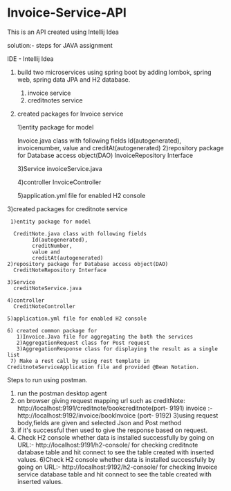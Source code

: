 # Invoice-Service-API
This is an API created using Intellij Idea

solution:- steps for JAVA assignment

IDE - Intellij Idea

1) build two microservices using spring boot by adding lombok, spring web, spring data JPA and H2 database.
     1) invoice service
     2) creditnotes service

2) created packages for Invoice service

    1)entity package for model 

      Invoice.java class with following fields 
            Id(autogenerated), 
            invoicenumber,
            value and 
            creditAt(autogenerated) 
    2)repository package for Database access object(DAO)
      InvoiceRepository Interface
      
    3)Service
      invoiceService.java

    4)controller
      InvoiceController

    5)application.yml file for enabled H2 console 

3)created packages for creditnote service

     1)entity package for model 

      CreditNote.java class with following fields 
            Id(autogenerated), 
            creditNumber,
            value and 
            creditAt(autogenerated) 
    2)repository package for Database access object(DAO)
      CreditNoteRepository Interface
      
    3)Service
      creditNoteService.java

    4)controller
      CreditNoteController

    5)application.yml file for enabled H2 console 

    6) created common package for
       1)Invoice.Java file for aggregating the both the services
       2)AggregationRequest class for Post request
       3)AggregationResponse class for displaying the result as a single list
     7) Make a rest call by using rest template in CreditnoteServiceApplication file and provided @Bean Notation.


Steps to run using postman.
1) run the postman desktop agent
2) on browser giving request mapping url such as
    creditNote: http://localhost:9191/creditnote/bookcreditnote(port- 9191)
    invoice :- http://localhost:9192/invoice/bookInvoice  (port- 9192)
3)using request body,fields are given and selected Json and Post method
4) if it's successful then used to give the response based on request.
5) Check H2 console whether data is installed successfully by going on URL:- http://localhost:9191/h2-console/ for checking   creditnote database table and hit connect to see the table created with inserted values.
6)Check H2 console whether data is installed successfully by going on URL:- http://localhost:9192/h2-console/ for checking   Invoice service database table and hit connect to see the table created with inserted values.
